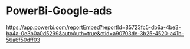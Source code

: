 # PowerBi-Google-ads

https://app.powerbi.com/reportEmbed?reportId=85723fc5-db6a-4be3-ba4a-0e3b0a0d5299&autoAuth=true&ctid=a90703de-3b25-4520-a41b-56a6f50dff03
